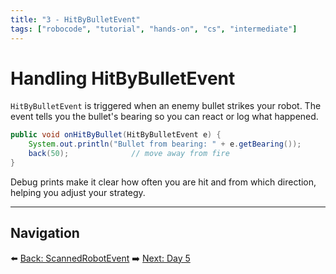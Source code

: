 ```yaml
---
title: "3 - HitByBulletEvent"
tags: ["robocode", "tutorial", "hands-on", "cs", "intermediate"]
---
```


# Handling HitByBulletEvent

`HitByBulletEvent` is triggered when an enemy bullet strikes your robot. The event tells you the bullet's bearing so you can react or log what happened.

```java
public void onHitByBullet(HitByBulletEvent e) {
    System.out.println("Bullet from bearing: " + e.getBearing());
    back(50);              // move away from fire
}
```

Debug prints make it clear how often you are hit and from which direction, helping you adjust your strategy.

---

## Navigation

⬅️ [Back: ScannedRobotEvent](/robocode/Day-4/01_scanned_robot_event)
➡️ [Next: Day 5](/robocode/Day-5/index)
